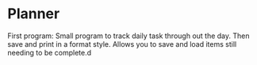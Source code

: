 # Planner
First program: Small program to track daily task through out the day. Then save and print in a format style. Allows you to save and load items still needing to be complete.d
